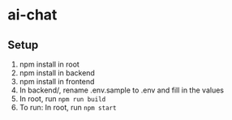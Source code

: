# ai-chat

## Setup

1. npm install in root
2. npm install in backend
3. npm install in frontend
4. In backend/, rename .env.sample to .env and fill in the values
5. In root, run `npm run build`
6. To run: In root, run `npm start`
